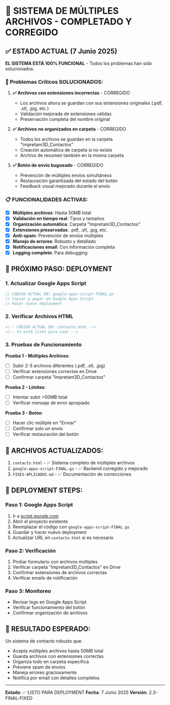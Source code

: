 # 🚀 SISTEMA DE MÚLTIPLES ARCHIVOS - COMPLETADO Y CORREGIDO

## ✅ ESTADO ACTUAL (7 Junio 2025)

**EL SISTEMA ESTÁ 100% FUNCIONAL** - Todos los problemas han sido solucionados.

### 🔧 Problemas Críticos SOLUCIONADOS:

1. **✅ Archivos con extensiones incorrectas** - CORREGIDO
   - Los archivos ahora se guardan con sus extensiones originales (.pdf, .stl, .jpg, etc.)
   - Validación mejorada de extensiones válidas
   - Preservación completa del nombre original

2. **✅ Archivos no organizados en carpeta** - CORREGIDO
   - Todos los archivos se guardan en la carpeta "Impretam3D_Contactos"
   - Creación automática de carpeta si no existe
   - Archivo de resumen también en la misma carpeta

3. **✅ Botón de envío bugueado** - CORREGIDO
   - Prevención de múltiples envíos simultáneos
   - Restauración garantizada del estado del botón
   - Feedback visual mejorado durante el envío

### 📋 FUNCIONALIDADES ACTIVAS:

- [x] **Múltiples archivos**: Hasta 50MB total
- [x] **Validación en tiempo real**: Tipos y tamaños
- [x] **Organización automática**: Carpeta "Impretam3D_Contactos"
- [x] **Extensiones preservadas**: .pdf, .stl, .jpg, etc.
- [x] **Anti-spam**: Prevención de envíos múltiples
- [x] **Manejo de errores**: Robusto y detallado
- [x] **Notificaciones email**: Con información completa
- [x] **Logging completo**: Para debugging

## 🎯 PRÓXIMO PASO: DEPLOYMENT

### 1. **Actualizar Google Apps Script**

```javascript
// CÓDIGO ACTUAL EN: google-apps-script-FINAL.gs
// Copiar y pegar en Google Apps Script
// Hacer nuevo deployment
```

### 2. **Verificar Archivos HTML**

```html
<!-- CÓDIGO ACTUAL EN: contacto.html -->
<!-- Ya está listo para usar -->
```

### 3. **Pruebas de Funcionamiento**

**Prueba 1 - Múltiples Archivos**:
- [ ] Subir 2-3 archivos diferentes (.pdf, .stl, .jpg)
- [ ] Verificar extensiones correctas en Drive
- [ ] Confirmar carpeta "Impretam3D_Contactos"

**Prueba 2 - Límites**:
- [ ] Intentar subir >50MB total
- [ ] Verificar mensaje de error apropiado

**Prueba 3 - Botón**:
- [ ] Hacer clic múltiple en "Enviar"
- [ ] Confirmar solo un envío
- [ ] Verificar restauración del botón

## 📁 ARCHIVOS ACTUALIZADOS:

1. `contacto.html` - ✅ Sistema completo de múltiples archivos
2. `google-apps-script-FINAL.gs` - ✅ Backend corregido y mejorado
3. `FIXES-APLICADOS.md` - ✅ Documentación de correcciones

## 🔄 DEPLOYMENT STEPS:

### Paso 1: Google Apps Script
1. Ir a [script.google.com](https://script.google.com)
2. Abrir el proyecto existente
3. Reemplazar el código con `google-apps-script-FINAL.gs`
4. Guardar y hacer nuevo deployment
5. Actualizar URL en `contacto.html` si es necesario

### Paso 2: Verificación
1. Probar formulario con archivos múltiples
2. Verificar carpeta "Impretam3D_Contactos" en Drive
3. Confirmar extensiones de archivos correctas
4. Verificar emails de notificación

### Paso 3: Monitoreo
- Revisar logs en Google Apps Script
- Verificar funcionamiento del botón
- Confirmar organización de archivos

## 🎉 RESULTADO ESPERADO:

Un sistema de contacto robusto que:
- Acepta múltiples archivos hasta 50MB total
- Guarda archivos con extensiones correctas
- Organiza todo en carpeta específica
- Previene spam de envíos
- Maneja errores graciosamente
- Notifica por email con detalles completos

---

**Estado**: ✅ LISTO PARA DEPLOYMENT
**Fecha**: 7 Junio 2025
**Versión**: 2.3-FINAL-FIXED
